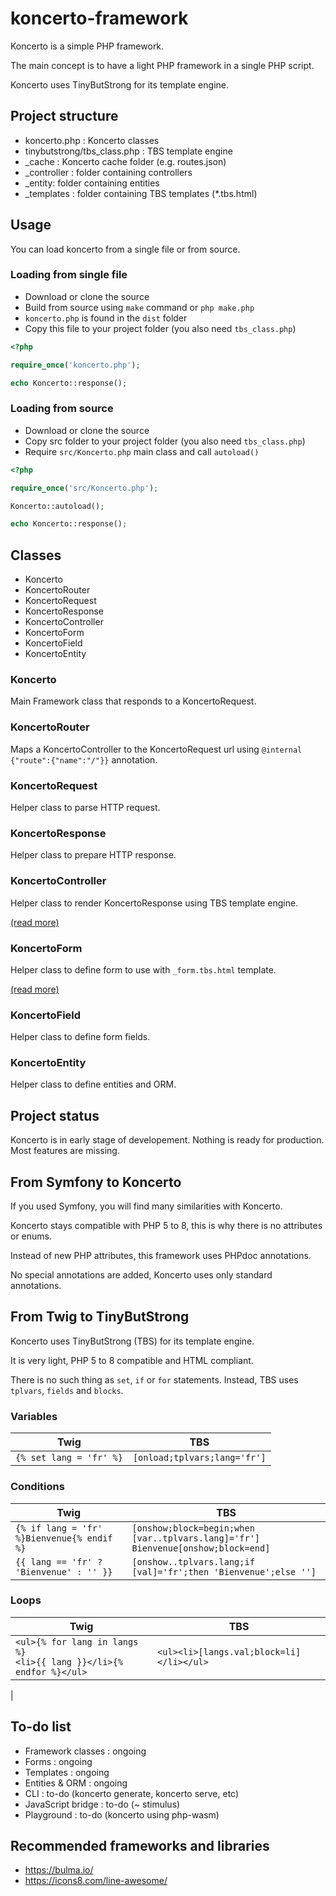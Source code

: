 # koncerto-framework

Koncerto is a simple PHP framework.

The main concept is to have a light PHP framework in a single PHP script.

Koncerto uses TinyButStrong for its template engine.

## Project structure

* koncerto.php : Koncerto classes
* tinybutstrong/tbs_class.php : TBS template engine
* _cache : Koncerto cache folder (e.g. routes.json)
* _controller : folder containing controllers
* _entity: folder containing entities
* _templates : folder containing TBS templates (*.tbs.html)

## Usage

You can load koncerto from a single file or from source.

### Loading from single file

* Download or clone the source
* Build from source using `make` command or `php make.php`
* `koncerto.php` is found in the `dist` folder
* Copy this file to your project folder (you also need `tbs_class.php`)

```php
<?php

require_once('koncerto.php');

echo Koncerto::response();

```

### Loading from source
* Download or clone the source
* Copy src folder to your project folder (you also need `tbs_class.php`)
* Require `src/Koncerto.php` main class and call `autoload()`
```php
<?php

require_once('src/Koncerto.php');

Koncerto::autoload();

echo Koncerto::response();

```

## Classes

* Koncerto
* KoncertoRouter
* KoncertoRequest
* KoncertoResponse
* KoncertoController
* KoncertoForm
* KoncertoField
* KoncertoEntity

### Koncerto

Main Framework class that responds to a KoncertoRequest.

### KoncertoRouter

Maps a KoncertoController to the KoncertoRequest url using `@internal {"route":{"name":"/"}}` annotation.

### KoncertoRequest

Helper class to parse HTTP request.

### KoncertoResponse

Helper class to prepare HTTP response.

### KoncertoController

Helper class to render KoncertoResponse using TBS template engine.

[(read more)](controller.md)

### KoncertoForm

Helper class to define form to use with `_form.tbs.html` template.

[(read more)](form.md)

### KoncertoField

Helper class to define form fields.

### KoncertoEntity

Helper class to define entities and ORM.

## Project status

Koncerto is in early stage of developement. Nothing is ready for production. Most features are missing.

## From Symfony to Koncerto

If you used Symfony, you will find many similarities with Koncerto.

Koncerto stays compatible with PHP 5 to 8, this is why there is no attributes or enums.

Instead of new PHP attributes, this framework uses PHPdoc annotations.

No special annotations are added, Koncerto uses only standard annotations.

## From Twig to TinyButStrong

Koncerto uses TinyButStrong (TBS) for its template engine.

It is very light, PHP 5 to 8 compatible and HTML compliant.

There is no such thing as `set`, `if` or `for` statements. Instead, TBS uses `tplvars`, `fields` and `blocks`.

### Variables

| Twig | TBS |
|-|-|
|`{% set lang = 'fr' %}`|`[onload;tplvars;lang='fr']`|

### Conditions

| Twig | TBS |
|-|-|
|`{% if lang = 'fr' %}Bienvenue{% endif %}`|`[onshow;block=begin;when [var..tplvars.lang]='fr']`<br>`Bienvenue[onshow;block=end]`|
|`{{ lang == 'fr' ? 'Bienvenue' : '' }}`|`[onshow..tplvars.lang;if [val]='fr';then 'Bienvenue';else '']`|

### Loops
| Twig | TBS |
|-|-|
|`<ul>{% for lang in langs %}`<br>`<li>{{ lang }}</li>{% endfor %}</ul>`|`<ul><li>[langs.val;block=li]</li></ul>`|
|

## To-do list

* Framework classes : ongoing
* Forms : ongoing
* Templates : ongoing
* Entities & ORM : ongoing
* CLI : to-do (koncerto generate, koncerto serve, etc)
* JavaScript bridge : to-do (~ stimulus)
* Playground : to-do (koncerto using php-wasm)

## Recommended frameworks and libraries

* https://bulma.io/
* https://icons8.com/line-awesome/
